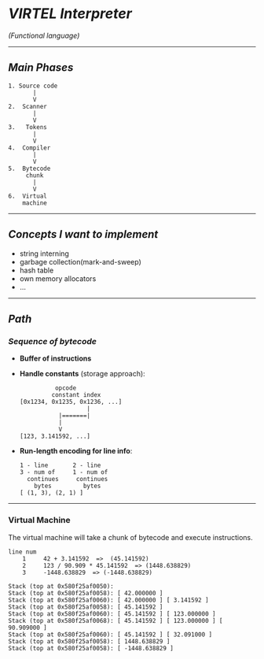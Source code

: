 # ***VIRTEL Interpreter***
  *(Functional language)*

---

## *Main Phases*
```plaintext
1. Source code
       |
       V
2.  Scanner
       |
       V
3.   Tokens
       |
       V
4.  Compiler
       |
       V
5.  Bytecode
     chunk
       |
       V
6.  Virtual
    machine
```
---

## *Concepts I want to implement*
- string interning
- garbage collection(mark-and-sweep)
- hash table
- own memory allocators
- ...

---

## *Path*

### *Sequence of bytecode*
- **Buffer of instructions**
- **Handle constants** (storage approach):
  ```plaintext
            opcode
           constant index
  [0x1234, 0x1235, 0x1236, ...]
                     |
             |=======|
             |
             V
  [123, 3.141592, ...]
  ```

- **Run-length encoding for line info**:
  ```plaintext
  1 - line       2 - line
  3 - num of     1 - num of
    continues     continues
      bytes         bytes
  [ (1, 3), (2, 1) ]
  ```

---

### Virtual Machine
The virtual machine will take a chunk of bytecode and execute instructions.

```plaintext
line num
    1     42 + 3.141592  =>  (45.141592)
    2     123 / 90.909 * 45.141592  => (1448.638829)
    3     -1448.638829  => (-1448.638829)

Stack (top at 0x580f25af0050):
Stack (top at 0x580f25af0058): [ 42.000000 ]
Stack (top at 0x580f25af0060): [ 42.000000 ] [ 3.141592 ]
Stack (top at 0x580f25af0058): [ 45.141592 ]
Stack (top at 0x580f25af0060): [ 45.141592 ] [ 123.000000 ]
Stack (top at 0x580f25af0068): [ 45.141592 ] [ 123.000000 ] [ 90.909000 ]
Stack (top at 0x580f25af0060): [ 45.141592 ] [ 32.091000 ]
Stack (top at 0x580f25af0058): [ 1448.638829 ]
Stack (top at 0x580f25af0058): [ -1448.638829 ]
```


